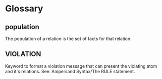 # Glossary

## population

The population of a relation is the set of facts for that relation.

## VIOLATION

Keyword to format a violation message that can present the violating atom and it's relations. 
See: Ampersand Syntax/The RULE statement.